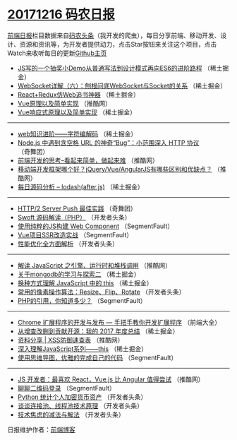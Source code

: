 # [20171216 码农日报](http://hao.caibaojian.com/date/2017/12/16)

[前端日报](http://caibaojian.com/c/news)栏目数据来自[码农头条](http://hao.caibaojian.com/)（我开发的爬虫），每日分享前端、移动开发、设计、资源和资讯等，为开发者提供动力，点击Star按钮来关注这个项目，点击Watch来收听每日的更新[Github主页](https://github.com/kujian/frontendDaily)
* [JS写的一个抽奖小Demo从普通写法到设计模式再向ES6的进阶路程](http://hao.caibaojian.com/59793.html) （稀土掘金）
* [WebSocket详解（六）：刨根问底WebSocket与Socket的关系](http://hao.caibaojian.com/59783.html) （稀土掘金）
* [React+Redux仿Web追书神器](http://hao.caibaojian.com/59787.html) （稀土掘金）
* [Vue原理以及简单实现](http://hao.caibaojian.com/59769.html) （推酷网）
* [Vue响应式原理以及简单实现](http://hao.caibaojian.com/59791.html) （稀土掘金）

***
* [web知识进阶——字符编解码](http://hao.caibaojian.com/59794.html) （稀土掘金）
* [Node.js 中遇到含空格 URL 的神奇“Bug”：小范围深入 HTTP 协议](http://hao.caibaojian.com/59748.html) （奇舞团）
* [前端开发的思考&#8211;看起来简单，做起来难](http://hao.caibaojian.com/59771.html) （推酷网）
* [移动端开发框架哪个好？jQuery/Vue/AngularJS有哪些区别和优缺点？](http://hao.caibaojian.com/59765.html) （推酷网）
* [每日源码分析 &#8211; lodash(after.js)](http://hao.caibaojian.com/59785.html) （稀土掘金）

***
* [HTTP/2 Server Push 最佳实践](http://hao.caibaojian.com/59744.html) （奇舞团）
* [Swoft 源码解读（PHP）](http://hao.caibaojian.com/59691.html) （开发者头条）
* [使用纯粹的JS构建 Web Component](http://hao.caibaojian.com/59756.html) （SegmentFault）
* [Vue项目SSR改造实战](http://hao.caibaojian.com/59757.html) （SegmentFault）
* [性能优化全方面解析](http://hao.caibaojian.com/59703.html) （开发者头条）

***
* [解读 JavaScript 之引擎、运行时和堆栈调用](http://hao.caibaojian.com/59768.html) （推酷网）
* [关于mongodb的学习与探索二](http://hao.caibaojian.com/59788.html) （稀土掘金）
* [换种方式理解 JavaScript 中的 this](http://hao.caibaojian.com/59789.html) （稀土掘金）
* [常用的像素操作算法：Resize、Flip、Rotate](http://hao.caibaojian.com/59694.html) （开发者头条）
* [PHP的引用，你知道多少？](http://hao.caibaojian.com/59759.html) （SegmentFault）

***
* [Chrome 扩展程序的开发与发布 — 手把手教你开发扩展程序](http://hao.caibaojian.com/59824.html) （前端大全）
* [从增查改删到贡献开源：我的 2017 年度总结](http://hao.caibaojian.com/59790.html) （稀土掘金）
* [资料分享 | XSS防御速查表](http://hao.caibaojian.com/59772.html) （推酷网）
* [深入理解JavaScript系列——this](http://hao.caibaojian.com/59792.html) （稀土掘金）
* [使用思维导图，优雅的完成自己的代码](http://hao.caibaojian.com/59762.html) （SegmentFault）

***
* [JS 开发者：最喜欢 React，Vue.js 比 Angular 值得尝试](http://hao.caibaojian.com/59773.html) （推酷网）
* [聊聊二维码登录](http://hao.caibaojian.com/59752.html) （SegmentFault）
* [Python 统计个人加密货币资产](http://hao.caibaojian.com/59698.html) （开发者头条）
* [谈谈连接池、线程池技术原理](http://hao.caibaojian.com/59709.html) （开发者头条）
* [技术焦虑的减法与解法](http://hao.caibaojian.com/59688.html) （开发者头条）

日报维护作者：[前端博客](http://caibaojian.com/) 